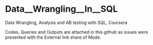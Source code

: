 # Data__Wrangling__In__SQL



Data Wrangling, Analysis and AB testing with SQL, Coursera

Codes, Queries and Outputs are attached in this github as issues were presented with the External link share of Mode.
